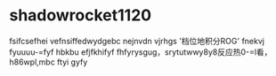 # shadowrocket1120
fsifcsefhei
vefnsiffedwydgebc
nejnvdn
vjrhgs
'档位地积分ROG'
fnekvj
fyuuuu-=fyf
hbkbu
efjfkhifyf
fhfyrysgug，srytutwwy8y8反应热0-=l看，h86wpl,mbc
ftyi
gyfy
